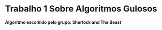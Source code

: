 # Trabalho 1 Sobre Algoritmos Gulosos

#### Algoritmo escolhido pelo grupo: Sherlock and The Beast 

